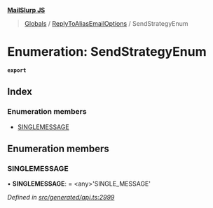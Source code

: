 **[MailSlurp JS](../README.md)**

> [Globals](../README.md) / [ReplyToAliasEmailOptions](../modules/replytoaliasemailoptions.md) / SendStrategyEnum

# Enumeration: SendStrategyEnum

**`export`** 

## Index

### Enumeration members

* [SINGLEMESSAGE](replytoaliasemailoptions.sendstrategyenum.md#singlemessage)

## Enumeration members

### SINGLEMESSAGE

•  **SINGLEMESSAGE**:  = \<any>'SINGLE\_MESSAGE'

*Defined in [src/generated/api.ts:2999](https://github.com/mailslurp/mailslurp-client/blob/65d1444/src/generated/api.ts#L2999)*

